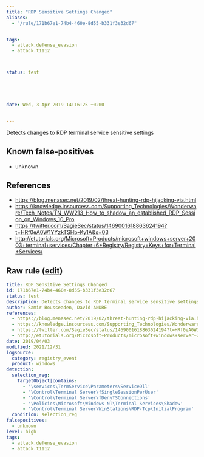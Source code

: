 ```yaml
---
title: "RDP Sensitive Settings Changed"
aliases:
  - "/rule/171b67e1-74b4-460e-8d55-b331f3e32d67"


tags:
  - attack.defense_evasion
  - attack.t1112



status: test





date: Wed, 3 Apr 2019 14:16:25 +0200


---
```


Detects changes to RDP terminal service sensitive settings

<!--more-->


## Known false-positives

* unknown



## References

* https://blog.menasec.net/2019/02/threat-hunting-rdp-hijacking-via.html
* https://knowledge.insourcess.com/Supporting_Technologies/Wonderware/Tech_Notes/TN_WW213_How_to_shadow_an_established_RDP_Session_on_Windows_10_Pro
* https://twitter.com/SagieSec/status/1469001618863624194?t=HRf0eA0W1YYzkTSHb-Ky1A&s=03
* http://etutorials.org/Microsoft+Products/microsoft+windows+server+2003+terminal+services/Chapter+6+Registry/Registry+Keys+for+Terminal+Services/


## Raw rule ([edit](https://github.com/SigmaHQ/sigma/edit/master/rules/windows/registry_event/registry_event_rdp_settings_hijack.yml))
```yaml
title: RDP Sensitive Settings Changed
id: 171b67e1-74b4-460e-8d55-b331f3e32d67
status: test
description: Detects changes to RDP terminal service sensitive settings
author: Samir Bousseaden, David ANDRE
references:
  - https://blog.menasec.net/2019/02/threat-hunting-rdp-hijacking-via.html
  - https://knowledge.insourcess.com/Supporting_Technologies/Wonderware/Tech_Notes/TN_WW213_How_to_shadow_an_established_RDP_Session_on_Windows_10_Pro
  - https://twitter.com/SagieSec/status/1469001618863624194?t=HRf0eA0W1YYzkTSHb-Ky1A&s=03
  - http://etutorials.org/Microsoft+Products/microsoft+windows+server+2003+terminal+services/Chapter+6+Registry/Registry+Keys+for+Terminal+Services/
date: 2019/04/03
modified: 2021/12/31
logsource:
  category: registry_event
  product: windows
detection:
  selection_reg:
    TargetObject|contains:
      - '\services\TermService\Parameters\ServiceDll'
      - '\Control\Terminal Server\fSingleSessionPerUser'
      - '\Control\Terminal Server\fDenyTSConnections'
      - '\Policies\Microsoft\Windows NT\Terminal Services\Shadow'
      - '\Control\Terminal Server\WinStations\RDP-Tcp\InitialProgram'
  condition: selection_reg
falsepositives:
  - unknown
level: high
tags:
  - attack.defense_evasion
  - attack.t1112

```
